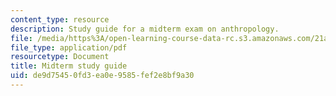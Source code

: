 ```yaml
---
content_type: resource
description: Study guide for a midterm exam on anthropology.
file: /media/https%3A/open-learning-course-data-rc.s3.amazonaws.com/21a-00-introduction-to-anthropology-spring-2013/de9d75450fd3ea0e9585fef2e8bf9a30_MIT21A_00S13_Mdtrmstudyg.pdf
file_type: application/pdf
resourcetype: Document
title: Midterm study guide
uid: de9d7545-0fd3-ea0e-9585-fef2e8bf9a30
---
```

